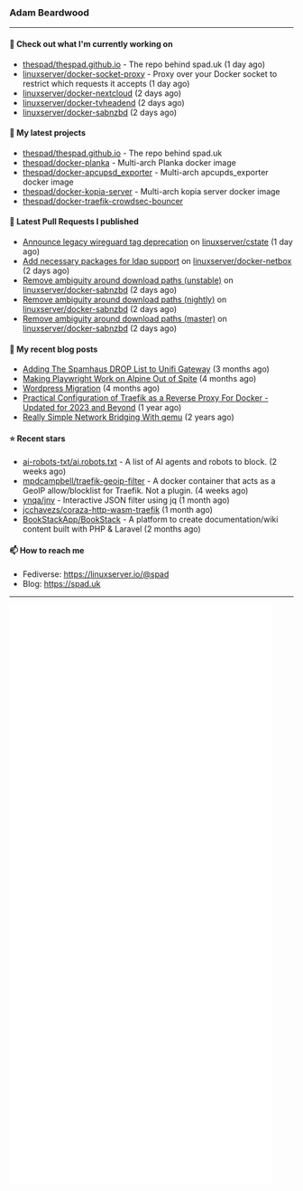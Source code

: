 ### Adam Beardwood
---
#### 👷 Check out what I'm currently working on

- [thespad/thespad.github.io](https://github.com/thespad/thespad.github.io) - The repo behind spad.uk (1 day ago)
- [linuxserver/docker-socket-proxy](https://github.com/linuxserver/docker-socket-proxy) - Proxy over your Docker socket to restrict which requests it accepts (1 day ago)
- [linuxserver/docker-nextcloud](https://github.com/linuxserver/docker-nextcloud) (2 days ago)
- [linuxserver/docker-tvheadend](https://github.com/linuxserver/docker-tvheadend) (2 days ago)
- [linuxserver/docker-sabnzbd](https://github.com/linuxserver/docker-sabnzbd) (2 days ago)

#### 🌱 My latest projects

- [thespad/thespad.github.io](https://github.com/thespad/thespad.github.io) - The repo behind spad.uk
- [thespad/docker-planka](https://github.com/thespad/docker-planka) - Multi-arch Planka docker image
- [thespad/docker-apcupsd_exporter](https://github.com/thespad/docker-apcupsd_exporter) - Multi-arch apcupds_exporter docker image
- [thespad/docker-kopia-server](https://github.com/thespad/docker-kopia-server) - Multi-arch kopia server docker image 
- [thespad/docker-traefik-crowdsec-bouncer](https://github.com/thespad/docker-traefik-crowdsec-bouncer)

#### 🔨 Latest Pull Requests I published

- [Announce legacy wireguard tag deprecation](https://github.com/linuxserver/cstate/pull/226) on [linuxserver/cstate](https://github.com/linuxserver/cstate) (1 day ago)
- [Add necessary packages for ldap support](https://github.com/linuxserver/docker-netbox/pull/60) on [linuxserver/docker-netbox](https://github.com/linuxserver/docker-netbox) (2 days ago)
- [Remove ambiguity around download paths (unstable)](https://github.com/linuxserver/docker-sabnzbd/pull/236) on [linuxserver/docker-sabnzbd](https://github.com/linuxserver/docker-sabnzbd) (2 days ago)
- [Remove ambiguity around download paths (nightly)](https://github.com/linuxserver/docker-sabnzbd/pull/235) on [linuxserver/docker-sabnzbd](https://github.com/linuxserver/docker-sabnzbd) (2 days ago)
- [Remove ambiguity around download paths (master)](https://github.com/linuxserver/docker-sabnzbd/pull/234) on [linuxserver/docker-sabnzbd](https://github.com/linuxserver/docker-sabnzbd) (2 days ago)

#### 📜 My recent blog posts

- [Adding The Spamhaus DROP List to Unifi Gateway](https://www.spad.uk/posts/adding-spamhaus-drop-list-to-unifi-gateway/) (3 months ago)
- [Making Playwright Work on Alpine Out of Spite](https://www.spad.uk/posts/making-playwright-work-on-alpine-out-of-spite/) (4 months ago)
- [Wordpress Migration](https://www.spad.uk/posts/wordpress-migration/) (4 months ago)
- [Practical Configuration of Traefik as a Reverse Proxy For Docker - Updated for 2023 and Beyond](https://www.spad.uk/posts/practical-configuration-of-traefik-as-a-reverse-proxy-for-docker-updated-for-2023/) (1 year ago)
- [Really Simple Network Bridging With qemu](https://www.spad.uk/posts/really-simple-network-bridging-with-qemu/) (2 years ago)

#### ⭐ Recent stars

- [ai-robots-txt/ai.robots.txt](https://github.com/ai-robots-txt/ai.robots.txt) - A list of AI agents and robots to block. (2 weeks ago)
- [mpdcampbell/traefik-geoip-filter](https://github.com/mpdcampbell/traefik-geoip-filter) - A docker container that acts as a GeoIP allow/blocklist for Traefik. Not a plugin. (4 weeks ago)
- [ynqa/jnv](https://github.com/ynqa/jnv) - Interactive JSON filter using jq (1 month ago)
- [jcchavezs/coraza-http-wasm-traefik](https://github.com/jcchavezs/coraza-http-wasm-traefik) (1 month ago)
- [BookStackApp/BookStack](https://github.com/BookStackApp/BookStack) - A platform to create documentation/wiki content built with PHP &amp; Laravel (2 months ago)

#### 📫 How to reach me
- Fediverse: https://linuxserver.io/@spad
- Blog: https://spad.uk
---
<img src="https://raw.githubusercontent.com/thespad/thespad/main/github-metrics.svg">
